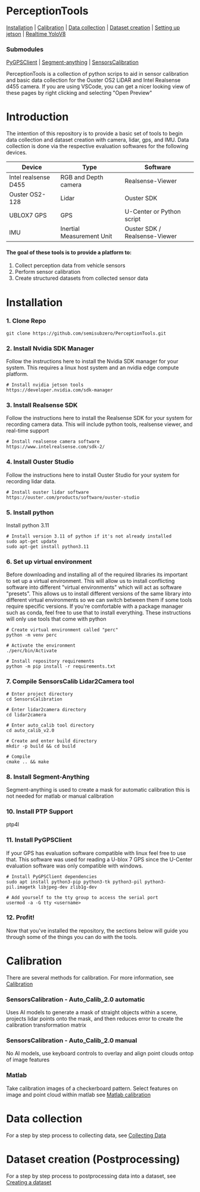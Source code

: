 # PerceptionTools

[Installation]() |
[Calibration]() |
[Data collection]() |
[Dataset creation]() |
[Setting up jetson]() |
[Realtime YoloV8]()
### Submodules  
[PyGPSClient]() |
[Segment-anything]() |
[SensorsCalibration]()

PerceptionTools is a collection of python scrips to aid in sensor calibration and basic data collection for the Ouster OS2 LiDAR and Intel Realsense d455 camera. If you are using VSCode, you can get a nicer looking view of these pages by right clicking and selecting "Open Preview"

# Introduction

The intention of this repository is to provide a basic set of tools to begin data collection and dataset creation with camera, lidar, gps, and IMU. Data collection is done via the respective evaluation softwares for the following devices.

| Device | Type | Software |
| ------ | ---- | -------- |
| Intel realsense D455 | RGB and Depth camera | Realsense-Viewer  
| Ouster OS2-128       | Lidar | Ouster SDK  
| UBLOX7 GPS           | GPS | U-Center or Python script  
| IMU                  | Inertial Measurement Unit | Ouster SDK / Realsense-Viewer  

#### The goal of these tools is to provide a platform to:

1. Collect perception data from vehicle sensors
2. Perform sensor calibration
3. Create structured datasets from collected sensor data

# Installation

### 1. Clone Repo 

```  
git clone https://github.com/semisubzero/PerceptionTools.git
```  

### 2. Install Nvidia SDK Manager

Follow the instructions here to install the Nvidia SDK manager for your system.  This requires a linux host system and an nvidia edge compute platform.  
```
# Install nvidia jetson tools
https://developer.nvidia.com/sdk-manager  
```

### 3. Install Realsense SDK

Follow the instructions here to install the Realsense SDK for your system for recording camera data. This will include python tools, realsense viewer, and real-time support  
```
# Install realsense camera software
https://www.intelrealsense.com/sdk-2/
```

### 4. Install Ouster Studio

Follow the instructions here to install Ouster Studio for your system for recording lidar data.  
```
# Install ouster lidar software
https://ouster.com/products/software/ouster-studio
```

### 5. Install python

Install python 3.11

```
# Install version 3.11 of python if it's not already installed
sudo apt-get update
sudo apt-get install python3.11
```
### 6. Set up virtual environment

Before downloading and installing all of the required libraries its important to set up a virtual environment. This will allow us to install conflicting software into different "virtual environments" which will act as software "presets". This allows us to install different versions of the same library into different virtual environments so we can switch between them if some tools require specific versions.  If you're comfortable with a package manager such as conda, feel free to use that to install everything. These instructions will only use tools that come with python

```
# Create virtual environment called "perc"
python -m venv perc

# Activate the environment 
./perc/bin/Activate

# Install repository requirements
python -m pip install -r requirements.txt  
```

### 7. Compile SensorsCalib Lidar2Camera tool

```
# Enter project directory
cd SensorsCalibration

# Enter lidar2camera directory
cd lidar2camera

# Enter auto_calib tool directory
cd auto_calib_v2.0

# Create and enter build directory
mkdir -p build && cd build

# Compile
cmake .. && make
```

### 8. Install Segment-Anything

Segment-anything is used to create a mask for automatic calibration this is not needed for matlab or manual calibration

### 10. Install PTP Support

ptp4l

### 11. Install PyGPSClient

If your GPS has evaluation software compatible with linux feel free to use that. This software was used for reading a U-blox 7 GPS since the U-Center evaluation software was only compatible with windows. 

```
# Install PyGPSClient dependencies
sudo apt install python3-pip python3-tk python3-pil python3-pil.imagetk libjpeg-dev zlib1g-dev

# Add yourself to the tty group to access the serial port
usermod -a -G tty <username>
```

### 12. Profit!

Now that you've installed the repository, the sections below will guide you through some of the things you can do with the tools.

# Calibration

There are several methods for calibration. For more information, see [Calibration](/Docs/Calibration.md)

### SensorsCalibration - Auto_Calib_2.0 automatic

Uses AI models to generate a mask of straight objects within a scene, projects lidar points onto the mask, and then reduces error to create the calibration transformation matrix

### SensorsCalibration - Auto_Calib_2.0 manual

No AI models, use keyboard controls to overlay and align point clouds ontop of image features

### Matlab

Take calibration images of a checkerboard pattern. Select features on image and point cloud within matlab
see [Matlab calibration](https://www.mathworks.com/help/lidar/ug/get-started-lidar-camera-calibrator.html)

# Data collection

For a step by step process to collecting data, see [Collecting Data](/Docs/CollectingData.md)

# Dataset creation (Postprocessing)

For a step by step process to postprocessing data into a dataset, see [Creating a dataset](/Docs/Creatingadataset.md)